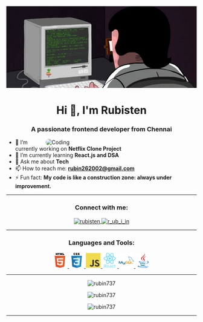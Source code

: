 <div align="center">
  <img src="https://github.com/Rubin737/Rubin737/blob/main/panel/pro.jpg?raw=true" />
</div>


<h1 align="center">Hi 👋, I'm Rubisten</h1>
<h3 align="center">A passionate frontend developer from Chennai</h3>

<img align="right" alt="Coding" width="400" style="border-radius: 40px" src="https://cdn.dribbble.com/users/1162077/screenshots/3848914/programmer.gif">

- 🔭 I’m currently working on **Netflix Clone Project**
- 🌱 I’m currently learning **React.js and DSA**
- 💬 Ask me about **Tech**
- 📫 How to reach me: **rubin262002@gmail.com**
- ⚡ Fun fact: **My code is like a construction zone: always under improvement.**

---

<h3 align="center">Connect with me:</h3>
<p align="center">
  <a href="https://linkedin.com/in/rubisten" target="blank">
    <img align="center" src="https://raw.githubusercontent.com/rahuldkjain/github-profile-readme-generator/master/src/images/icons/Social/linked-in-alt.svg" alt="rubisten" height="30" width="40" />
  </a>
  <a href="https://instagram.com/r_ub_i_in" target="blank">
    <img align="center" src="https://raw.githubusercontent.com/rahuldkjain/github-profile-readme-generator/master/src/images/icons/Social/instagram.svg" alt="r_ub_i_in" height="30" width="40" />
  </a>
</p>

---

<h3 align="center">Languages and Tools:</h3>
<p align="center">
  <!-- HTML -->
  <a href="https://www.w3.org/html/" target="_blank" rel="noreferrer">
    <img src="https://raw.githubusercontent.com/devicons/devicon/master/icons/html5/html5-original-wordmark.svg" alt="html5" width="40" height="40"/>
  </a>
  <!-- CSS -->
  <a href="https://www.w3schools.com/css/" target="_blank" rel="noreferrer">
    <img src="https://raw.githubusercontent.com/devicons/devicon/master/icons/css3/css3-original-wordmark.svg" alt="css3" width="40" height="40"/>
  </a>
  <!-- JavaScript -->
  <a href="https://developer.mozilla.org/en-US/docs/Web/JavaScript" target="_blank" rel="noreferrer">
    <img src="https://raw.githubusercontent.com/devicons/devicon/master/icons/javascript/javascript-original.svg" alt="javascript" width="40" height="40"/>
  </a>
  <!-- React -->
  <a href="https://reactjs.org/" target="_blank" rel="noreferrer">
    <img src="https://raw.githubusercontent.com/devicons/devicon/master/icons/react/react-original-wordmark.svg" alt="react" width="40" height="40"/>
  </a>
  <!-- SQL -->
  <a href="https://www.mysql.com/" target="_blank" rel="noreferrer">
    <img src="https://raw.githubusercontent.com/devicons/devicon/master/icons/mysql/mysql-original-wordmark.svg" alt="mysql" width="40" height="40"/>
  </a>
  <!-- Java -->
  <a href="https://www.java.com" target="_blank" rel="noreferrer">
    <img src="https://raw.githubusercontent.com/devicons/devicon/master/icons/java/java-original.svg" alt="java" width="40" height="40"/>
  </a>
</p>

---

<div align="center">
  <!-- Most Used Languages -->
  <p>
    <img src="https://github-readme-stats.vercel.app/api/top-langs?username=rubin737&show_icons=true&locale=en&layout=compact" alt="rubin737" />
  </p>
  
  <!-- GitHub Overall Stats -->
  <p>
    <img src="https://github-readme-stats.vercel.app/api?username=rubin737&show_icons=true&locale=en" alt="rubin737" />
  </p>
  
  <!-- GitHub Streak Stats -->
  <p>
    <img src="https://github-readme-streak-stats.herokuapp.com/?user=rubin737&" alt="rubin737" />
  </p>
</div>

---
